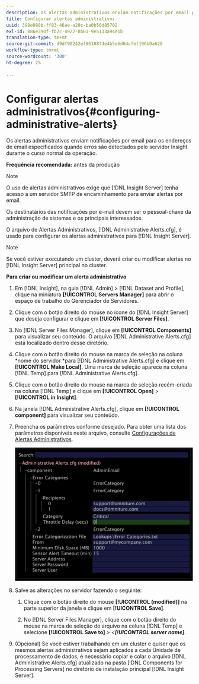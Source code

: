 ```yaml
---
description: Os alertas administrativos enviam notificações por email para os endereços de email especificados quando erros são detectados pelo servidor Insight durante o curso normal da operação.
title: Configurar alertas administrativos
uuid: 398e088b-ff83-46ae-a20c-ba0b50d85702
exl-id: 886e390f-fb2c-4922-8b01-9e5133a94e1b
translation-type: tm+mt
source-git-commit: d9df90242ef96188f4e4b5e6d04cfef196b0a628
workflow-type: tm+mt
source-wordcount: '300'
ht-degree: 2%

---
```


# Configurar alertas administrativos{#configuring-administrative-alerts}

Os alertas administrativos enviam notificações por email para os endereços de email especificados quando erros são detectados pelo servidor Insight durante o curso normal da operação.

**Frequência recomendada:** antes da produção

>[!NOTE]
>
>O uso de alertas administrativos exige que [!DNL Insight Server] tenha acesso a um servidor SMTP de encaminhamento para enviar alertas por email.

Os destinatários das notificações por e-mail devem ser o pessoal-chave da administração de sistemas e os principais interessados.

O arquivo de Alertas Administrativos, [!DNL Administrative Alerts.cfg], é usado para configurar os alertas administrativos para [!DNL Insight Server].

>[!NOTE]
>
>Se você estiver executando um cluster, deverá criar ou modificar alertas no [!DNL Insight Server] principal no cluster.

**Para criar ou modificar um alerta administrativo**

1. Em [!DNL Insight], na guia [!DNL Admin] > [!DNL Dataset and Profile], clique na miniatura **[!UICONTROL Servers Manager]** para abrir o espaço de trabalho do Gerenciador de Servidores.
1. Clique com o botão direito do mouse no ícone do [!DNL Insight Server] que deseja configurar e clique em **[!UICONTROL Server Files]**.
1. No [!DNL Server Files Manager], clique em **[!UICONTROL Components]** para visualizar seu conteúdo. O arquivo [!DNL Administrative Alerts.cfg] está localizado dentro desse diretório.
1. Clique com o botão direito do mouse na marca de seleção na coluna *nome do servidor *para [!DNL Administrative Alerts.cfg] e clique em **[!UICONTROL Make Local]**. Uma marca de seleção aparece na coluna [!DNL Temp] para [!DNL Administrative Alerts.cfg].
1. Clique com o botão direito do mouse na marca de seleção recém-criada na coluna [!DNL Temp] e clique em **[!UICONTROL Open]** > **[!UICONTROL in Insight]**.
1. Na janela [!DNL Administrative Alerts.cfg], clique em **[!UICONTROL component]** para visualizar seu conteúdo.
1. Preencha os parâmetros conforme desejado. Para obter uma lista dos parâmetros disponíveis neste arquivo, consulte [Configurações de Alertas Administrativos](../../../home/c-inst-svr/c-cfg-stgs-ref/c-admin-alts-cfg-stgs.md#concept-14c3c3ed797f47c5900ec04cae2fc491).

   ![Informações da etapa](assets/cfg_adminalerts_examplevalues.png)

1. Salve as alterações no servidor fazendo o seguinte:

   1. Clique com o botão direito do mouse **[!UICONTROL (modified)]** na parte superior da janela e clique em **[!UICONTROL Save]**.

   1. No [!DNL Server Files Manager], clique com o botão direito do mouse na marca de seleção do arquivo na coluna [!DNL Temp] e selecione **[!UICONTROL Save to]** > *&lt;**[!UICONTROL server name]***.

1. (Opcional) Se você estiver trabalhando em um cluster e quiser que os mesmos alertas administrativos sejam aplicados a cada Unidade de processamento de dados, é necessário copiar e colar o arquivo [!DNL Administrative Alerts.cfg] atualizado na pasta [!DNL Components for Processing Servers] no diretório de instalação principal [!DNL Insight Server].
